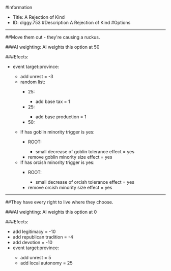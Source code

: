 #Information
 - Title: A Rejection of Kind
 - ID: diggy.753
#Description
A Rejection of Kind
#Options

___
##Move them out - they're causing a ruckus.

###AI weighting:
AI weights this option at 50


###Efects:<ul><li>event target:province:</li><ul><li>add unrest = -3</li><li>random list:</li><ul><li>25:</li><ul><li>add base tax = 1</li></ul><li>25:</li><ul><li>add base production = 1</li></ul><li>50:</li><ul></ul></ul><li>If has goblin minority trigger is yes:</li><ul><li>ROOT:</li><ul><li>small decrease of goblin tolerance effect = yes</li></ul><li>remove goblin minority size effect = yes</li></ul><li>If has orcish minority trigger is yes:</li><ul><li>ROOT:</li><ul><li>small decrease of orcish tolerance effect = yes</li></ul><li>remove orcish minority size effect = yes</li></ul></ul></ul>

___
##They have every right to live where they choose.

###AI weighting:
AI weights this option at 0


###Efects:<ul><li>add legitimacy = -10</li><li>add republican tradition = -4</li><li>add devotion = -10</li><li>event target:province:</li><ul><li>add unrest = 5</li><li>add local autonomy = 25</li></ul></ul>

